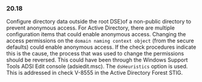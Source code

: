 
### 20.18  
Configure directory data outside the root DSE)of a non-public directory to prevent anonymous access.  For Active Directory, there are multiple configuration items that could enable anonymous access.  Changing the access permissions on the `domain naming context object` (from the secure defaults) could enable anonymous access. If the check procedures indicate this is the cause, the process that was used to change the permissions should be reversed. This could have been through the Windows Support Tools ADSI Edit console (adsiedit.msc). The `dsHeuristics` option is used. This is addressed in check V-8555 in the Active Directory Forest STIG. 